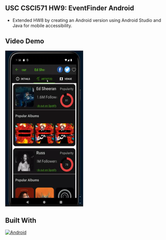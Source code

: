 
<!-- ABOUT THE PROJECT -->
## USC CSCI571 HW9: EventFinder Android
* Extended HW8 by creating an Android version using Android Studio and Java for mobile accessibility.


## Video Demo

<a href="https://www.youtube.com/watch?v=2RPcEY9aPZo">
  <img src="https://github.com/javy1022/javy1022.github.io/blob/main/HW9/demo/cover.PNG" alt="demo" width="250" height="500">
</a>



## Built With

[![Android][Android]][Android-url]

<!-- MARKDOWN LINKS & IMAGES -->
<!-- https://www.markdownguide.org/basic-syntax/#reference-style-links -->
[Android]: https://img.shields.io/badge/Android-30D780?style=for-the-badge&logo=angular&logoColor=white
[Android-url]: https://developer.android.com/studio?gad_source=1&gclid=CjwKCAiA0PuuBhBsEiwAS7fsNbUzn3dCXaQF0jQF6iYCWg8DCBGLdYfgf9WSNCpYzOYbqo1kkP6N9BoCz8AQAvD_BwE&gclsrc=aw.ds


